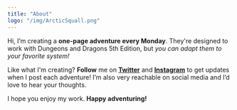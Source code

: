 ```yaml
---
title: "About"
logo: "/img/ArcticSquall.png"
---
```


Hi, I’m creating a **one-page adventure every Monday**. They're designed to work with Dungeons and Dragons 5th Edition, but *you can adapt them to your favorite system!*

Like what I'm creating? **Follow** me on **[Twitter](https://twitter.com/arcticsquall)** and **[Instagram](https://instagram.com/arcticsquall)** to get updates when I post each adventure! I’m also very reachable on social media and I’d love to hear your thoughts.

I hope you enjoy my work. **Happy adventuring!**
